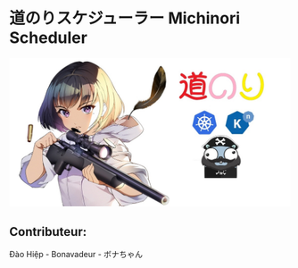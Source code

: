 # 道のりスケジューラー Michinori Scheduler

![](doc/images/michinori-scheduler.jpg)

## Contributeur:
Đào Hiệp - Bonavadeur - ボナちゃん
